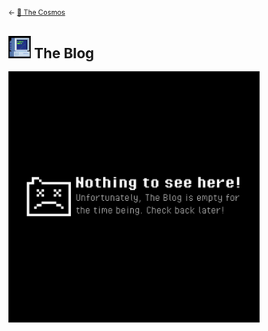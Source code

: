 \<- [🔮 The Cosmos](🔮%20The%20Cosmos/The%20Cosmos.md)

# ![45](%E2%9A%99%EF%B8%8F%20Tools/%F0%9F%93%B8%20Images/53F3D7AD-99DC-405C-8656-0F5E8F32FB7E.gif) The Blog

![⚙️ Tools/📸 Images/48F84CA0-46ED-4B60-B359-7CBEAA742447.png](%E2%9A%99%EF%B8%8F%20Tools/%F0%9F%93%B8%20Images/48F84CA0-46ED-4B60-B359-7CBEAA742447.png)
